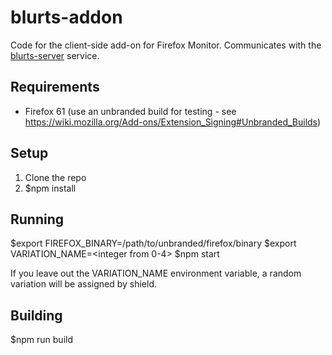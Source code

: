 # blurts-addon
Code for the client-side add-on for Firefox Monitor. Communicates with the
[blurts-server](https://github.com/mozilla/blurts-server) service.

## Requirements
* Firefox 61 (use an unbranded build for testing - see https://wiki.mozilla.org/Add-ons/Extension_Signing#Unbranded_Builds)

## Setup
1. Clone the repo
2. $npm install

## Running
$export FIREFOX_BINARY=/path/to/unbranded/firefox/binary
$export VARIATION_NAME=<integer from 0-4>
$npm start

If you leave out the VARIATION_NAME environment variable, a random variation will be assigned by shield.

## Building
$npm run build
